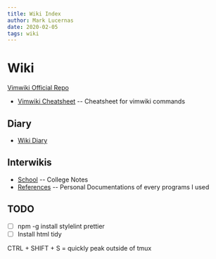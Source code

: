 ```yaml
---
title: Wiki Index
author: Mark Lucernas
date: 2020-02-05
tags: wiki
---
```


# Wiki

[Vimwiki Official Repo](https://github.com/vimwiki/vimwiki)

  * [Vimwiki Cheatsheet](http://thedarnedestthing.com/vimwiki%20cheatsheet) -- Cheatsheet for vimwiki commands

## Diary

  - [Wiki Diary](diary/diary.md)

## Interwikis

  * [School](../../school/md/index) -- College Notes
  * [References](../../references/md/index) -- Personal Documentations of every programs I used

## TODO

- [ ] npm -g install stylelint prettier
- [ ] Install html tidy

CTRL + SHIFT + S = quickly peak outside of tmux
